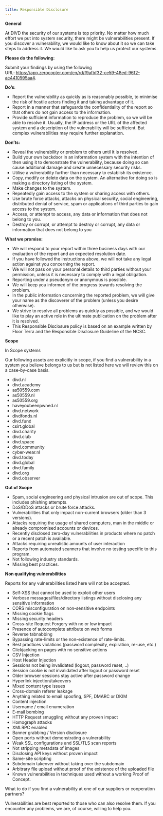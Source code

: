 ```yaml
---
title: Responsible Disclosure
---
```

**General**

At DIVD the security of our systems is top priority. No matter how much effort we put into system security, there might be vulnerabilities present. If you discover a vulnerability, we would like to know about it so we can take steps to address it. We would like to ask you to help us protect our systems.

**Please do the following:**

Submit your findings by using the following URL: <https://app.zerocopter.com/en/rd/f9afbf32-ce59-48ed-96f2-ac4410595aa4>.

**Do’s:**

* Report the vulnerability as quickly as is reasonably possible, to minimise the risk of hostile actors finding it and taking advantage of it.
* Report in a manner that safeguards the confidentiality of the report so that others do not gain access to the information.
* Provide sufficient information to reproduce the problem, so we will be able to resolve it. Usually, the IP address or the URL of the affected system and a description of the vulnerability will be sufficient. But complex vulnerabilities may require further explanation.

**Don’ts:**

* Reveal the vulnerability or problem to others until it is resolved.
* Build your own backdoor in an information system with the intention of then using it to demonstrate the vulnerability, because doing so can cause additional damage and create unnecessary security risks.
* Utilise a vulnerability further than necessary to establish its existence.
* Copy, modify or delete data on the system. An alternative for doing so is making a directory listing of the system.
* Make changes to the system.
* Repeatedly gain access to the system or sharing access with others.
* Use brute force attacks, attacks on physical security, social engineering, distributed denial of service, spam or applications of third parties to gain access to the system.
* Access, or attempt to access, any data or information that does not belong to you.
* Destroy or corrupt, or attempt to destroy or corrupt, any data or information that does not belong to you

**What we promise:**

* We will respond to your report within three business days with our evaluation of the report and an expected resolution date.
* If you have followed the instructions above, we will not take any legal action against you concerning the report.
* We will not pass on your personal details to third parties without your permission, unless it is necessary to comply with a legal obligation.
* Reporting under a pseudonym or anonymous is possible.
* We will keep you informed of the progress towards resolving the problem.
* In the public information concerning the reported problem, we will give your name as the discoverer of the problem (unless you desire otherwise).
* We strive to resolve all problems as quickly as possible, and we would like to play an active role in the ultimate publication on the problem after it is resolved.
* This Responsible Disclosure policy is based on an example written by Floor Terra and the Responsible Disclosure Guideline of the NCSC.

**Scope**

In Scope systems

Our following assets are explicitly in scope, if you find a vulnerability in a system you believe belongs to us but is not listed here we will review this on a case-by-case basis.

* 	divd.nl
* 	divd.academy
* 	as50559.com
* 	as50559.nl
* 	as50559.org
* 	haveyoubeenpwned.nl
* 	divd.network
* 	divdfonds.nl
* 	divd.fund
* 	csirt.global
* 	divd.charity
* 	divd.club
* 	divd.space
* 	divd.community
* 	cyber-wear.nl
* 	divd.today
* 	divd.global
* 	divd.family
* 	divd.org
* 	divd.observer

**Out of Scope**

* Spam, social engineering and physical intrusion are out of scope. This includes phishing attempts.
* DoS/DDoS attacks or brute force attacks.
* Vulnerabilities that only impact non-current browsers (older than 3 versions).
* Attacks requiring the usage of shared computers, man in the middle or already compromised accounts or devices.
* Recently disclosed zero-day vulnerabilities in products where no patch or a recent patch is available.
* Attacks requiring unrealistic amounts of user interaction
* Reports from automated scanners that involve no testing specific to this program.
* Not following industry standards.
* Missing best practices.

**Non qualifying vulnerabilities**

Reports for any vulnerabilities listed here will not be accepted.

* Self-XSS that cannot be used to exploit other users
* Verbose messages/files/directory listings without disclosing any sensitive information
* CORS misconfiguration on non-sensitive endpoints
* Missing cookie flags
* Missing security headers
* Cross-site Request Forgery with no or low impact
* Presence of autocomplete attribute on web forms
* Reverse tabnabbing
* Bypassing rate-limits or the non-existence of rate-limits.
* Best practices violations (password complexity, expiration, re-use, etc.)
* Clickjacking on pages with no sensitive actions
* CSV Injection
* Host Header Injection
* Sessions not being invalidated (logout, password reset, ..)
* Session cookie is not invalidated after logout or password reset
* Older browser sessions stay active after password change
* Hyperlink injection/takeovers
* Mixed content type issues
* Cross-domain referer leakage
* Anything related to email spoofing, SPF, DMARC or DKIM
* Content injection
* Username / email enumeration
* E-mail bombing
* HTTP Request smuggling without any proven impact
* Homograph attacks
* XMLRPC enabled
* Banner grabbing / Version disclosure
* Open ports without demonstrating a vulnerability
* Weak SSL configurations and SSL/TLS scan reports
* Not stripping metadata of images
* Disclosing API keys without proven impact
* Same-site scripting
* Subdomain takeover without taking over the subdomain
* Arbitrary file upload without proof of the existence of the uploaded file
* Known vulnerabilities in techniques used without a working Proof of Concept.

What to do if you find a vulnerability at one of our suppliers or cooperation partners?

Vulnerabilities are best reported to those who can also resolve them. If you encounter any problems, we are, of course, willing to help you.
